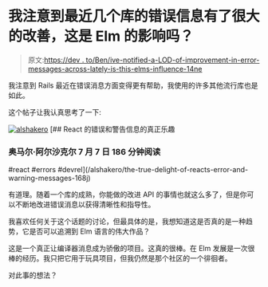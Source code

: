# 我注意到最近几个库的错误信息有了很大的改善，这是 Elm 的影响吗？

> 原文:[https://dev . to/Ben/ive-notified-a-LOD-of-improvement-in-error-messages-across-lately-is-this-elms-influence-14ne](https://dev.to/ben/ive-noticed-a-lot-of-improvement-in-error-messages-across-several-libraries-lately-is-this-elms-influence-14ne)

我注意到 Rails 最近在错误消息方面变得更有帮助，我使用的许多其他流行库也是如此。

这个帖子让我认真思考了一下:

[![alshakero](../Images/46f1b411080b15a242630efa352c5e1c.png)](/alshakero) [## React 的错误和警告信息的真正乐趣

### 奥马尔·阿尔沙克尔 7 月 7 日 186 分钟阅读

#react #errors #devrel](/alshakero/the-true-delight-of-reacts-error-and-warning-messages-168j)

有道理。随着一个库的成熟，你能做的改进 API 的事情也就这么多了，但是你可以不断地改进错误消息以获得清晰性和指导性。

我喜欢任何关于这个话题的讨论，但最具体的是，我想知道这是否真的是一种趋势，它是否可以追溯到 Elm 语言的伟大作品？

这是一个真正让编译器消息成为骄傲的项目。这真的很棒。在 Elm 发展是一次很棒的经历。我只把它用于玩具项目，但我仍然是那个社区的一个徘徊者。

对此事的想法？